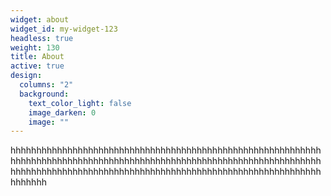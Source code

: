 ```yaml
---
widget: about
widget_id: my-widget-123
headless: true
weight: 130
title: About
active: true
design:
  columns: "2"
  background:
    text_color_light: false
    image_darken: 0
    image: ""
---
```

h﻿hhhhhhhhhhhhhhhhhhhhhhhhhhhhhhhhhhhhhhhhhhhhhhhhhhhhhhhhhhhhhhhhhhhhhhhhhhhhhhhhhhhhhhhhhhhhhhhhhhhhhhhhhhhhhhhhhhhhhhhhhhhhhhhhhhhhhhhhhhhhhhhhhhhhhhhhhhhhhhhhhhhhhhhhhhhhhhhhhhhhhhhhhh
